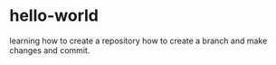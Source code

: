 # hello-world
learning how to create a repository
how to create a branch and make changes and commit.

